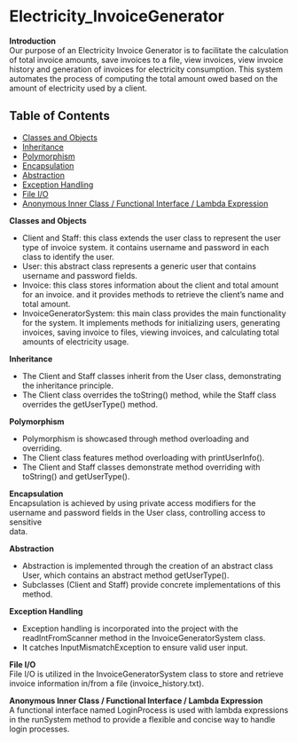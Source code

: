 # Electricity_InvoiceGenerator
**Introduction** <br>
 Our purpose of an Electricity Invoice Generator is to facilitate the calculation of total invoice amounts, save invoices to a file, view invoices, view invoice history and generation of invoices for electricity consumption. This system automates the process of computing the total amount owed based on the amount of electricity used by a client.

## Table of Contents
- [Classes and Objects](#classes-and-objects)
- [Inheritance](#inheritance)
- [Polymorphism](#polymorphism)
- [Encapsulation](#encapsulation)
- [Abstraction](#abstraction)
- [Exception Handling](#exception-handling)
- [File I/O](#file-i/o)
- [Anonymous Inner Class / Functional Interface / Lambda Expression](#functional-interface)
  


 
 
**Classes and Objects** <br>
- Client and Staff: this class extends the user class to represent the user type of invoice system. it contains username and password in each class to identify the user.<br>
- User: this abstract class represents a generic user that contains username and password fields. <br>
- Invoice: this class stores information about the client and total amount for an invoice. and it provides methods to retrieve the client’s name and total amount.<br>
- InvoiceGeneratorSystem: this main class provides the main functionality for the system. It implements methods for initializing users, generating invoices, saving invoice to files, viewing invoices, and calculating total amounts of electricity usage.<br>

**Inheritance** <br>
- The Client and Staff classes inherit from the User class, demonstrating the inheritance principle. <br>
- The Client class overrides the toString() method, while the Staff class overrides the getUserType() method.

**Polymorphism** <br>
- Polymorphism is showcased through method overloading and overriding. <br>
- The Client class features method overloading with printUserInfo(). <br>
- The Client and Staff classes demonstrate method overriding with toString() and 
getUserType().<br>

**Encapsulation** <br>
 Encapsulation is achieved by using private access modifiers for the username and password fields in the User class, controlling access to sensitive  
data.<br>

**Abstraction** <br>
- Abstraction is implemented through the creation of an abstract class User, which contains an abstract method getUserType().<br>
- Subclasses (Client and Staff) provide concrete implementations of this method.<br>

**Exception Handling** <br>
- Exception handling is incorporated into the project with the readIntFromScanner method in the InvoiceGeneratorSystem class.<br>
- It catches InputMismatchException to ensure valid user input.<br>

**File I/O** <br>
 File I/O is utilized in the InvoiceGeneratorSystem class to store and retrieve invoice information in/from a file (invoice_history.txt).<br>

**Anonymous Inner Class / Functional Interface / Lambda Expression** <br>
 A functional interface named LoginProcess is used with lambda expressions in the runSystem method to provide a flexible and concise way to handle 
login processes.







 





